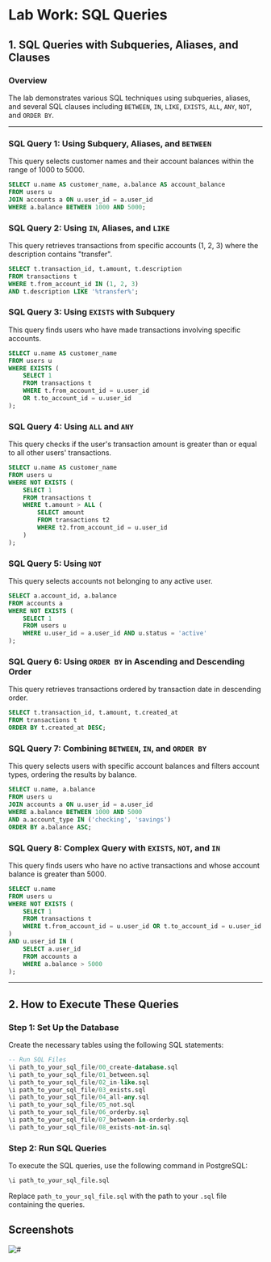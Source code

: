 
# Lab Work: SQL Queries

## 1. SQL Queries with Subqueries, Aliases, and Clauses

### Overview
The lab demonstrates various SQL techniques using subqueries, aliases, and several SQL clauses including `BETWEEN`, `IN`, `LIKE`, `EXISTS`, `ALL`, `ANY`, `NOT`, and `ORDER BY`.

---

### SQL Query 1: Using Subquery, Aliases, and `BETWEEN`

This query selects customer names and their account balances within the range of 1000 to 5000.

```sql
SELECT u.name AS customer_name, a.balance AS account_balance
FROM users u
JOIN accounts a ON u.user_id = a.user_id
WHERE a.balance BETWEEN 1000 AND 5000;
```

### SQL Query 2: Using `IN`, Aliases, and `LIKE`

This query retrieves transactions from specific accounts (1, 2, 3) where the description contains "transfer".

```sql
SELECT t.transaction_id, t.amount, t.description
FROM transactions t
WHERE t.from_account_id IN (1, 2, 3)
AND t.description LIKE '%transfer%';
```

### SQL Query 3: Using `EXISTS` with Subquery

This query finds users who have made transactions involving specific accounts.

```sql
SELECT u.name AS customer_name
FROM users u
WHERE EXISTS (
    SELECT 1
    FROM transactions t
    WHERE t.from_account_id = u.user_id
    OR t.to_account_id = u.user_id
);
```

### SQL Query 4: Using `ALL` and `ANY`

This query checks if the user's transaction amount is greater than or equal to all other users' transactions.

```sql
SELECT u.name AS customer_name
FROM users u
WHERE NOT EXISTS (
    SELECT 1
    FROM transactions t
    WHERE t.amount > ALL (
        SELECT amount
        FROM transactions t2
        WHERE t2.from_account_id = u.user_id
    )
);
```

### SQL Query 5: Using `NOT`

This query selects accounts not belonging to any active user.

```sql
SELECT a.account_id, a.balance
FROM accounts a
WHERE NOT EXISTS (
    SELECT 1
    FROM users u
    WHERE u.user_id = a.user_id AND u.status = 'active'
);
```

### SQL Query 6: Using `ORDER BY` in Ascending and Descending Order

This query retrieves transactions ordered by transaction date in descending order.

```sql
SELECT t.transaction_id, t.amount, t.created_at
FROM transactions t
ORDER BY t.created_at DESC;
```

### SQL Query 7: Combining `BETWEEN`, `IN`, and `ORDER BY`

This query selects users with specific account balances and filters account types, ordering the results by balance.

```sql
SELECT u.name, a.balance
FROM users u
JOIN accounts a ON u.user_id = a.user_id
WHERE a.balance BETWEEN 1000 AND 5000
AND a.account_type IN ('checking', 'savings')
ORDER BY a.balance ASC;
```

### SQL Query 8: Complex Query with `EXISTS`, `NOT`, and `IN`

This query finds users who have no active transactions and whose account balance is greater than 5000.

```sql
SELECT u.name
FROM users u
WHERE NOT EXISTS (
    SELECT 1
    FROM transactions t
    WHERE t.from_account_id = u.user_id OR t.to_account_id = u.user_id
)
AND u.user_id IN (
    SELECT a.user_id
    FROM accounts a
    WHERE a.balance > 5000
);
```

---

## 2. How to Execute These Queries

### Step 1: Set Up the Database

Create the necessary tables using the following SQL statements:

```sql
-- Run SQL Files
\i path_to_your_sql_file/00_create-database.sql
\i path_to_your_sql_file/01_between.sql
\i path_to_your_sql_file/02_in-like.sql
\i path_to_your_sql_file/03_exists.sql
\i path_to_your_sql_file/04_all-any.sql
\i path_to_your_sql_file/05_not.sql
\i path_to_your_sql_file/06_orderby.sql
\i path_to_your_sql_file/07_between-in-orderby.sql
\i path_to_your_sql_file/08_exists-not-in.sql

```

### Step 2: Run SQL Queries

To execute the SQL queries, use the following command in PostgreSQL:

```bash
\i path_to_your_sql_file.sql
```

Replace `path_to_your_sql_file.sql` with the path to your `.sql` file containing the queries.

## Screenshots

![#](#)

